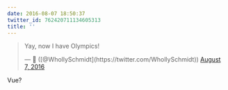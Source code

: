 ```yaml
---
date: 2016-08-07 18:50:37
twitter_id: 762420711134605313
title: ''
---
```


<blockquote class="twitter-tweet"><p lang="en" dir="ltr">Yay, now I have Olympics!</p>&mdash; 🤧 ([@WhollySchmidt](https://twitter.com/WhollySchmidt)) <a href="https://twitter.com/WhollySchmidt/status/762417098576437248?ref_src=twsrc%5Etfw">August 7, 2016</a></blockquote>
<script async src="https://platform.twitter.com/widgets.js" charset="utf-8"></script>

Vue?

